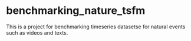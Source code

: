 # benchmarking_nature_tsfm


This is a project for benchmarking timeseries datasetse for natural events such as videos and texts.
